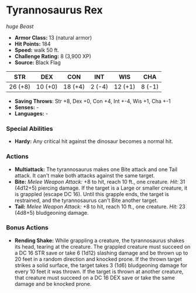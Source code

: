 # Tyrannosaurus Rex

*huge* *Beast*

- **Armor Class:** 13 (natural armor)
- **Hit Points:** 184 
- **Speed:** walk 50 ft.
- **Challenge Rating:** 8 (3,900 XP)
- **Source:** Black Flag

| STR | DEX | CON | INT | WIS | CHA |
| --- | --- | --- | --- | --- | --- |
| 26 (+8) | 10 (+0) | 18 (+4) | 2 (-4) | 12 (+1) | 8 (-1) |

- **Saving Throws**: Str +8, Dex +0, Con +4, Int +-4, Wis +1, Cha +-1
- **Senses:** -
- **Languages:** -

### Special Abilities

- **Hardy:** Any critical hit against the dinosaur becomes a normal hit.

### Actions

- **Multiattack:** The tyrannosaurus makes one Bite attack and one Tail attack. It can't make both attacks against the same target.
- **Bite:** _Melee Weapon Attack:_ +8 to hit, reach 10 ft., one creature. _Hit:_ 31 (4d12+5) piercing damage. If the target is a Large or smaller creature, it is grappled (escape DC 16). Until this grapple ends, the target is restrained, and the tyrannosaurus can't Bite another target.
- **Tail:** _Melee Weapon Attack:_ +8 to hit, reach 10 ft., one creature. _Hit:_ 23 (4d8+5) bludgeoning damage.

### Bonus Actions

- **Rending Shake:** While grappling a creature, the tyrannosaurus shakes its head, tearing at the creature. The grappled creature must succeed on a DC 16 STR save or take 6 (1d12) slashing damage and be thrown up to 20 feet in a random direction and knocked prone. If the thrown target strikes a solid surface, the target takes 3 (1d6) bludgeoning damage for every 10 feet it was thrown. If the target is thrown at another creature, that creature must succeed on a DC 16 DEX save or take the same damage and be knocked prone.
